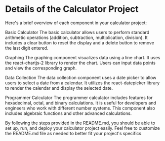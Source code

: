 # Details of the Calculator Project
Here's a brief overview of each component in your calculator project:

Basic Calculator
The basic calculator allows users to perform standard arithmetic operations (addition, subtraction, multiplication, division). It includes a clear button to reset the display and a delete button to remove the last digit entered.

Graphing
The graphing component visualizes data using a line chart. It uses the react-chartjs-2 library to render the chart. Users can input data points and view the corresponding graph.

Data Collection
The data collection component uses a date picker to allow users to select a date from a calendar. It utilizes the react-datepicker library to render the calendar and display the selected date.

Programmer Calculator
The programmer calculator includes features for hexadecimal, octal, and binary calculations. It is useful for developers and engineers who work with different number systems. This component also includes algebraic functions and other advanced calculations.

By following the steps provided in the README.md, you should be able to set up, run, and deploy your calculator project easily. Feel free to customize the README.md file as needed to better fit your project's specifics
